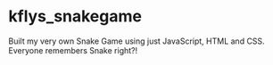 # kflys_snakegame
Built my very own Snake Game using just JavaScript, HTML and CSS. Everyone remembers Snake right?! 
